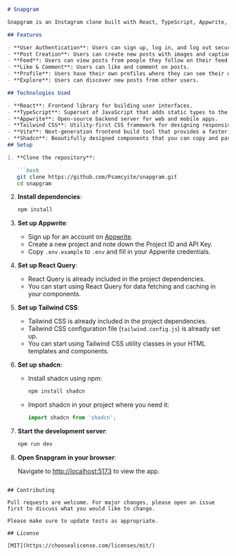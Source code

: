 
```markdown
# Snapgram

Snapgram is an Instagram clone built with React, TypeScript, Appwrite, React-Query and Tailwind CSS.

## Features

- **User Authentication**: Users can sign up, log in, and log out securely.
- **Post Creation**: Users can create new posts with images and captions.
- **Feed**: Users can view posts from people they follow on their feed.
- **Like & Comment**: Users can like and comment on posts.
- **Profile**: Users have their own profiles where they can see their own posts and edit their profile information.
- **Explore**: Users can discover new posts from other users.

## Technologies Used

- **React**: Frontend library for building user interfaces.
- **TypeScript**: Superset of JavaScript that adds static types to the language.
- **Appwrite**: Open-source backend server for web and mobile apps.
- **Tailwind CSS**: Utility-first CSS framework for designing responsive web applications.
- **Vite**: Next-generation frontend build tool that provides a faster and leaner development experience.
- **Shadcn**: Beautifully designed components that you can copy and paste into your apps.
## Setup

1. **Clone the repository**:

   ```bash
   git clone https://github.com/Psamcyite/snapgram.git
   cd snapgram
   ```

2. **Install dependencies**:

   ```bash
   npm install
   ```

3. **Set up Appwrite**:

   - Sign up for an account on [Appwrite](https://appwrite.io).
   - Create a new project and note down the Project ID and API Key.
   - Copy `.env.example` to `.env` and fill in your Appwrite credentials.

4. **Set up React Query**:

   - React Query is already included in the project dependencies.
   - You can start using React Query for data fetching and caching in your components.

5. **Set up Tailwind CSS**:

   - Tailwind CSS is already included in the project dependencies.
   - Tailwind CSS configuration file (`tailwind.config.js`) is already set up.
   - You can start using Tailwind CSS utility classes in your HTML templates and components.

6. **Set up shadcn**:

   - Install shadcn using npm:

     ```bash
     npm install shadcn
     ```

   - Import shadcn in your project where you need it:

     ```javascript
     import shadcn from 'shadcn';
     ```

7. **Start the development server**:

   ```bash
   npm run dev
   ```

8. **Open Snapgram in your browser**:

   Navigate to [http://localhost:5173](http://localhost:5173) to view the app.
```

## Contributing

Pull requests are welcome. For major changes, please open an issue first to discuss what you would like to change.

Please make sure to update tests as appropriate.

## License

[MIT](https://choosealicense.com/licenses/mit/)
```

